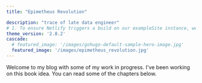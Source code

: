 ```yaml
---
title: "Epimetheus Revolution"

description: "trace of late data engineer"
# 1. To ensure Netlify triggers a build on our exampleSite instance, we need to change a file in the exampleSite directory.
theme_version: '2.8.2'
cascade:
  # featured_image: '/images/gohugo-default-sample-hero-image.jpg'
  featured_image: '/images/epimetheus_revolution.jpg'
---
```

Welcome to my blog with some of my work in progress. I've been working on this book idea. You can read some of the chapters below.
